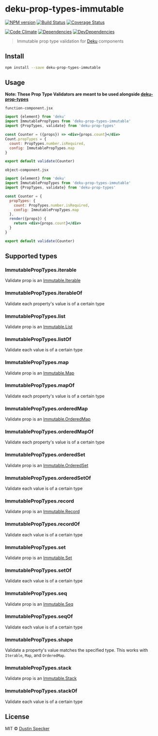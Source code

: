 # deku-prop-types-immutable

[![NPM version](https://badge.fury.io/js/deku-prop-types-immutable.svg)](http://badge.fury.io/js/deku-prop-types-immutable) [![Build Status](https://travis-ci.org/dustinspecker/deku-prop-types-immutable.svg?branch=master)](https://travis-ci.org/dustinspecker/deku-prop-types-immutable) [![Coverage Status](https://img.shields.io/coveralls/dustinspecker/deku-prop-types-immutable.svg)](https://coveralls.io/r/dustinspecker/deku-prop-types-immutable?branch=master)

[![Code Climate](https://codeclimate.com/github/dustinspecker/deku-prop-types-immutable/badges/gpa.svg)](https://codeclimate.com/github/dustinspecker/deku-prop-types-immutable) [![Dependencies](https://david-dm.org/dustinspecker/deku-prop-types-immutable.svg)](https://david-dm.org/dustinspecker/deku-prop-types-immutable/#info=dependencies&view=table) [![DevDependencies](https://david-dm.org/dustinspecker/deku-prop-types-immutable/dev-status.svg)](https://david-dm.org/dustinspecker/deku-prop-types-immutable/#info=devDependencies&view=table)

> Immutable prop type validation for [Deku](https://github.com/dekujs/deku) components

## Install

```bash
npm install --save deku-prop-types-immutable
```

## Usage

**Note: These Prop Type Validators are meant to be used alongside [deku-prop-types](https://github.com/dustinspecker/deku-prop-types)**

`function-component.jsx`
```jsx
import {element} from 'deku'
import ImmutablePropTypes from 'deku-prop-types-immutable'
import {PropTypes, validate} from 'deku-prop-types'

const Counter = ({props}) => <div>{props.count}</div>
Count.propTypes = {
  count: PropTypes.number.isRequired,
  config: ImmutablePropTypes.map
}

export default validate(Counter)
```

`object-component.jsx`
```jsx
import {element} from 'deku'
import ImmutablePropTypes from 'deku-prop-types-immutable'
import {PropTypes, validate} from 'deku-prop-types'

const Counter = {
  propTypes: {
    count: PropTypes.number.isRequired,
    config: ImmutablePropTypes.map
  },
  render({props}) {
    return <div>{props.count}</div>
  }
}

export default validate(Counter)
```

## Supported types
### ImmutablePropTypes.iterable
Validate prop is an [Immutable.Iterable](https://facebook.github.io/immutable-js/docs/#/Iterable)
### ImmutablePropTypes.iterableOf
Validate each property's value is of a certain type
### ImmutablePropTypes.list
Validate prop is an [Immutable.List](https://facebook.github.io/immutable-js/docs/#/List)
### ImmutablePropTypes.listOf
Validate each value is of a certain type
### ImmutablePropTypes.map
Validate prop is an [Immutable.Map](https://facebook.github.io/immutable-js/docs/#/Map)
### ImmutablePropTypes.mapOf
Validate each property's value is of a certain type
### ImmutablePropTypes.orderedMap
Validate prop is an [Immutable.OrderedMap](https://facebook.github.io/immutable-js/docs/#/OrderedMap)
### ImmutablePropTypes.orderedMapOf
Validate each property's value is of a certain type
### ImmutablePropTypes.orderedSet
Validate prop is an [Immutable.OrderedSet](https://facebook.github.io/immutable-js/docs/#/OrderedSet)
### ImmutablePropTypes.orderedSetOf
Validate each value is of a certain type
### ImmutablePropTypes.record
Validate prop is an [Immutable.Record](https://facebook.github.io/immutable-js/docs/#/Record)
### ImmutablePropTypes.recordOf
Validate each value is of a certain type
### ImmutablePropTypes.set
Validate prop is an [Immutable.Set](https://facebook.github.io/immutable-js/docs/#/Set)
### ImmutablePropTypes.setOf
Validate each value is of a certain type
### ImmutablePropTypes.seq
Validate prop is an [Immutable.Seq](https://facebook.github.io/immutable-js/docs/#/Seq)
### ImmutablePropTypes.seqOf
Validate each value is of a certain type
### ImmutablePropTypes.shape
Validate a property's value matches the specified type. This works with `Iterable`, `Map`, and `OrderedMap`.
### ImmutablePropTypes.stack
Validate prop is an [Immutable.Stack](https://facebook.github.io/immutable-js/docs/#/Stack)
### ImmutablePropTypes.stackOf
Validate each value is of a certain type
## License
MIT © [Dustin Specker](https://github.com/dustinspecker)
